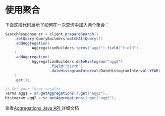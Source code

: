 # 使用聚合

下面这段代码展示了如何在一次查询中加入两个聚合：

```java
SearchResponse sr = client.prepareSearch()
    .setQuery(QueryBuilders.matchAllQuery())
    .addAggregation(
            AggregationBuilders.terms("agg1").field("field")
    )
    .addAggregation(
            AggregationBuilders.dateHistogram("agg2")
                    .field("birth")
                    .dateHistogramInterval(DateHistogramInterval.YEAR)
    )
    .get();

// Get your facet results
Terms agg1 = sr.getAggregations().get("agg1");
Histogram agg2 = sr.getAggregations().get("agg2");
```

查看[Aggregations Java API ](../7Aggregations/readme.md)详细文档